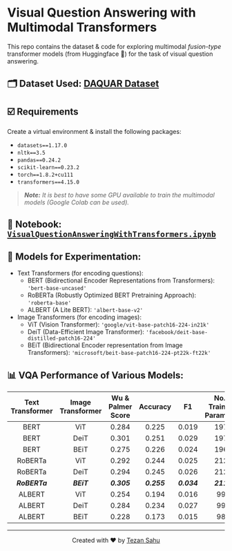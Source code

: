 # Visual Question Answering with Multimodal Transformers

This repo contains the dataset & code for exploring multimodal *fusion-type* transformer models (from Huggingface 🤗) for the task of visual question answering.

## 🗂️ Dataset Used: [DAQUAR Dataset](https://www.mpi-inf.mpg.de/departments/computer-vision-and-machine-learning/research/vision-and-language/visual-turing-challenge/)

## ☑️ Requirements

Create a virtual environment & install the following packages:

- `datasets==1.17.0`
- `nltk==3.5`
- `pandas==0.24.2`
- `scikit-learn==0.23.2`
- `torch==1.8.2+cu111`
- `transformers==4.15.0`

> _**Note:** It is best to have some GPU available to train the multimodal models (Google Colab can be used)._


## 📝 Notebook: [`VisualQuestionAnsweringWithTransformers.ipynb`](./VisualQuestionAnsweringWithTransformers.ipynb)


## 🤗 Models for Experimentation:

- Text Transformers (for encoding questions):
    - BERT (Bidirectional Encoder Representations from Transformers): `'bert-base-uncased'`
    - RoBERTa (Robustly Optimized BERT Pretraining Approach): `'roberta-base'`
    - ALBERT (A Lite BERT): `'albert-base-v2'`
- Image Transformers (for encoding images):
    - ViT (Vision Transformer): `'google/vit-base-patch16-224-in21k'`
    - DeiT (Data-Efficient Image Transformer): `'facebook/deit-base-distilled-patch16-224'`
    - BEiT (Bidirectional Encoder representation from Image Transformers): `'microsoft/beit-base-patch16-224-pt22k-ft22k'`


## 📊 VQA Performance of Various Models:

| Text Transformer | Image Transformer | Wu & Palmer Score | Accuracy | F1 | No. of Trainable Parameters |
| :---: | :---: | :---: | :---: | :---: | :---: |
| BERT | ViT | 0.284 | 0.225 | 0.019 | 197M |
| BERT | DeiT | 0.301 | 0.251 | 0.029 | 197M |
| BERT | BEiT | 0.275 | 0.226 | 0.024 | 196M |
| RoBERTa | ViT | 0.292 | 0.244 | 0.025 | 212M |
| RoBERTa | DeiT | 0.294 | 0.245 | 0.026 | 212M |
| _**RoBERTa**_ | _**BEiT**_ | _**0.305**_ | _**0.255**_ | _**0.034**_ | _**211M**_ |
| ALBERT | ViT | 0.254 | 0.194 | 0.016 | 99M |
| ALBERT | DeiT | 0.284 | 0.234 | 0.027 | 99M |
| ALBERT | BEiT | 0.228 | 0.173 | 0.015 | 98M |

***

<p align="center">Created with ❤️ by <a href="https://www.linkedin.com/in/tezan-sahu/">Tezan Sahu</a></p>


